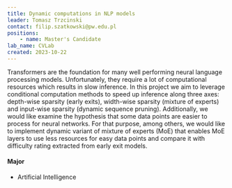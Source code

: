 ```yaml
---
title: Dynamic computations in NLP models
leader: Tomasz Trzcinski
contact: filip.szatkowski@pw.edu.pl
positions:
    - name: Master's Candidate
lab_name: CVLab
created: 2023-10-22
---
```


Transformers are the foundation for many well performing neural language processing models. Unfortunately, they require a lot of computational resources which results in slow inference. In this project we aim to leverage conditional computation methods to speed up inference along three axes: depth-wise sparsity (early exits), width-wise sparsity (mixture of experts) and input-wise sparsity (dynamic sequence pruning). Additionally, we would like examine the hypothesis that some data points are easier to process for neural networks. For that purpose, among others, we would like to implement dynamic variant of mixture of experts (MoE) that enables MoE layers to use less resources for easy data points and compare it with difficulty rating extracted from early exit models.

#### Major 
- Artificial Intelligence
